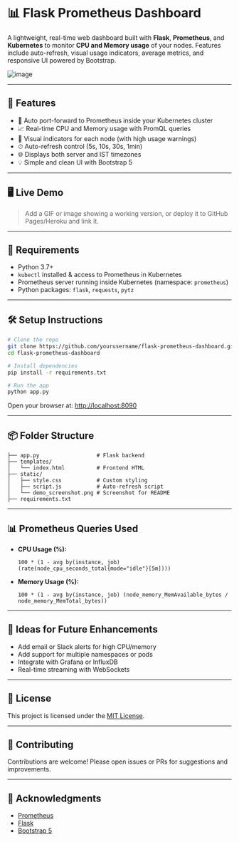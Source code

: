 # 📊 Flask Prometheus Dashboard

A lightweight, real-time web dashboard built with **Flask**, **Prometheus**, and **Kubernetes** to monitor **CPU and Memory usage** of your nodes. Features include auto-refresh, visual usage indicators, average metrics, and responsive UI powered by Bootstrap.

![image](https://github.com/user-attachments/assets/ddc35b3a-ad10-4a69-b70f-d4f917b8294f)



---

## 🚀 Features

- 🔌 Auto port-forward to Prometheus inside your Kubernetes cluster
- 📈 Real-time CPU and Memory usage with PromQL queries
- 🎯 Visual indicators for each node (with high usage warnings)
- ⏱ Auto-refresh control (5s, 10s, 30s, 1min)
- 🌐 Displays both server and IST timezones
- 💡 Simple and clean UI with Bootstrap 5

---

## 🖥 Live Demo

> Add a GIF or image showing a working version, or deploy it to GitHub Pages/Heroku and link it.

---

## 🧰 Requirements

- Python 3.7+
- `kubectl` installed & access to Prometheus in Kubernetes
- Prometheus server running inside Kubernetes (namespace: `prometheus`)
- Python packages: `flask`, `requests`, `pytz`

---

## 🛠️ Setup Instructions

```bash
# Clone the repo
git clone https://github.com/yourusername/flask-prometheus-dashboard.git
cd flask-prometheus-dashboard

# Install dependencies
pip install -r requirements.txt

# Run the app
python app.py
```

Open your browser at: [http://localhost:8090](http://localhost:8090)

---

## 📦 Folder Structure

```
├── app.py                  # Flask backend
├── templates/
│   └── index.html          # Frontend HTML
├── static/
│   ├── style.css           # Custom styling
│   ├── script.js           # Auto-refresh script
│   └── demo_screenshot.png # Screenshot for README
├── requirements.txt
```

---

## 📊 Prometheus Queries Used

- **CPU Usage (%):**  
  ```promql
  100 * (1 - avg by(instance, job) (rate(node_cpu_seconds_total{mode="idle"}[5m])))
  ```

- **Memory Usage (%):**  
  ```promql
  100 * (1 - avg by(instance, job) (node_memory_MemAvailable_bytes / node_memory_MemTotal_bytes))
  ```

---

## 🧠 Ideas for Future Enhancements

- Add email or Slack alerts for high CPU/memory
- Add support for multiple namespaces or pods
- Integrate with Grafana or InfluxDB
- Real-time streaming with WebSockets

---

## 📄 License

This project is licensed under the [MIT License](LICENSE).

---

## 🤝 Contributing

Contributions are welcome! Please open issues or PRs for suggestions and improvements.

---

## 🙌 Acknowledgments

- [Prometheus](https://prometheus.io/)
- [Flask](https://flask.palletsprojects.com/)
- [Bootstrap 5](https://getbootstrap.com/)

